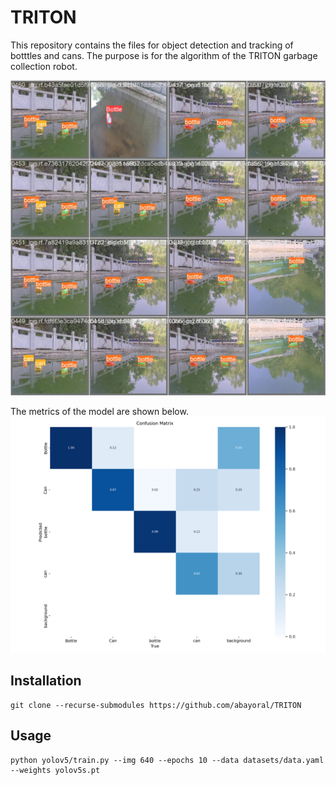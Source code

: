 # TRITON

This repository contains the files for object detection and tracking of botttles and cans. The purpose is for the algorithm of the TRITON garbage collection robot.

![results.jpg](docs/result.jpg)

The metrics of the model are shown below.
![confusion_matrix.jpg](docs/confusion_matrix.png)

## Installation
```
git clone --recurse-submodules https://github.com/abayoral/TRITON
```

## Usage
```
python yolov5/train.py --img 640 --epochs 10 --data datasets/data.yaml --weights yolov5s.pt
```

